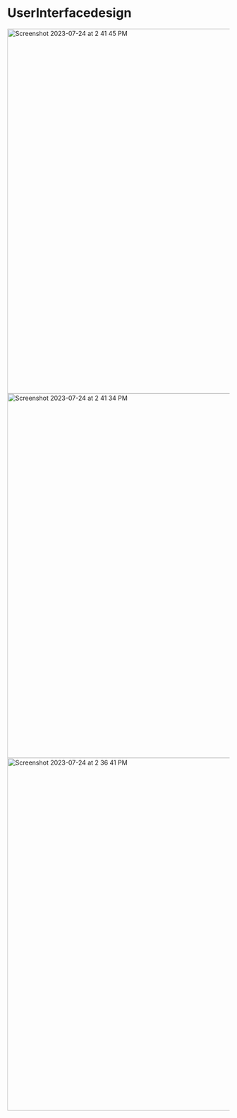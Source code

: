 # UserInterfacedesign


<img width="827" alt="Screenshot 2023-07-24 at 2 41 45 PM" src="https://github.com/Harishwaran13/UserInterfacedesign/assets/68632685/0d8b1981-c6f9-45a1-9d5c-e71e0af84b2a">
<img width="827" alt="Screenshot 2023-07-24 at 2 41 34 PM" src="https://github.com/Harishwaran13/UserInterfacedesign/assets/68632685/d474d438-720c-4a2d-a08e-eebb6e362482">
<img width="800" alt="Screenshot 2023-07-24 at 2 36 41 PM" src="https://github.com/Harishwaran13/UserInterfacedesign/assets/68632685/32f520e6-9d57-46dd-8d30-3367de7904b0">
